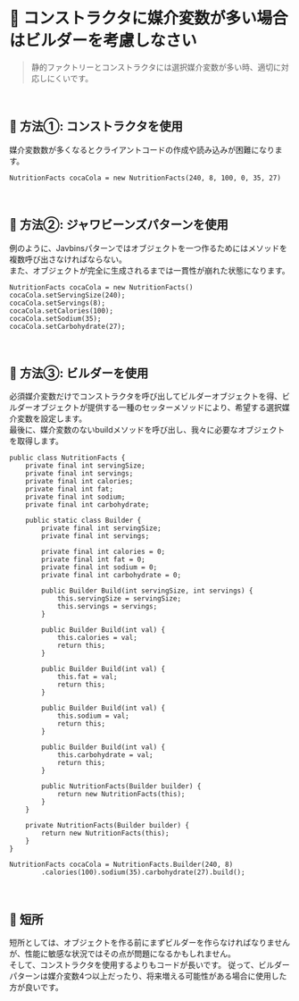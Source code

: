 # 🔑 コンストラクタに媒介変数が多い場合はビルダーを考慮しなさい

> 静的ファクトリーとコンストラクタには選択媒介変数が多い時、適切に対応しにくいです。

<br>

## 📌 方法①: コンストラクタを使用

媒介変数数が多くなるとクライアントコードの作成や読み込みが困難になります。

````
NutritionFacts cocaCola = new NutritionFacts(240, 8, 100, 0, 35, 27)
````

<br>

## 📌 方法②: ジャワビーンズパターンを使用

例のように、Javbinsパターンではオブジェクトを一つ作るためにはメソッドを複数呼び出さなければならない。<br>
また、オブジェクトが完全に生成されるまでは一貫性が崩れた状態になります。

````
NutritionFacts cocaCola = new NutritionFacts()
cocaCola.setServingSize(240);
cocaCola.setServings(8);
cocaCola.setCalories(100);
cocaCola.setSodium(35);
cocaCola.setCarbohydrate(27);
````

<br>

## 📌 方法③: ビルダーを使用

必須媒介変数だけでコンストラクタを呼び出してビルダーオブジェクトを得、ビルダーオブジェクトが提供する一種のセッターメソッドにより、希望する選択媒介変数を設定します。 <br>
最後に、媒介変数のないbuildメソッドを呼び出し、我々に必要なオブジェクトを取得します。
````
public class NutritionFacts {
    private final int servingSize;
    private final int servings;
    private final int calories;
    private final int fat;
    private final int sodium;
    private final int carbohydrate;

    public static class Builder {
        private final int servingSize;
        private final int servings;

        private final int calories = 0;
        private final int fat = 0;
        private final int sodium = 0;
        private final int carbohydrate = 0;

        public Builder Build(int servingSize, int servings) {
            this.servingSize = servingSize;
            this.servings = servings;
        }

        public Builder Build(int val) {
            this.calories = val;
            return this;
        }

        public Builder Build(int val) {
            this.fat = val;
            return this;
        }

        public Builder Build(int val) {
            this.sodium = val;
            return this;
        }

        public Builder Build(int val) {
            this.carbohydrate = val;
            return this;
        }

        public NutritionFacts(Builder builder) {
            return new NutritionFacts(this);
        }
    }
    
    private NutritionFacts(Builder builder) {
        return new NutritionFacts(this);
    }
}

NutritionFacts cocaCola = NutritionFacts.Builder(240, 8)
        .calories(100).sodium(35).carbohydrate(27).build();
````

<br>

## 📌 短所

短所としては、オブジェクトを作る前にまずビルダーを作らなければなりませんが、性能に敏感な状況ではその点が問題になるかもしれません。<br>
そして、コンストラクタを使用するよりもコードが長いです。 従って、ビルダーパターンは媒介変数4つ以上だったり、将来増える可能性がある場合に使用した方が良いです。


